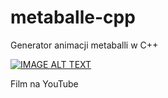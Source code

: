 # metaballe-cpp
Generator animacji metaballi w C++

[![IMAGE ALT TEXT](http://img.youtube.com/vi/xPGmGHpjhwA/0.jpg)](http://youtu.be/xPGmGHpjhwA "Metaballe C++ SFML")

Film na YouTube
